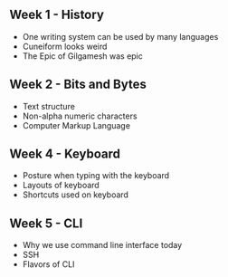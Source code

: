## Week 1 - History
- One writing system can be used by many languages
- Cuneiform looks weird
- The Epic of Gilgamesh was epic
  
## Week 2 - Bits and Bytes
- Text structure
- Non-alpha numeric characters
- Computer Markup Language

## Week 4 - Keyboard
- Posture when typing with the keyboard
- Layouts of keyboard
- Shortcuts used on keyboard

## Week 5 - CLI
- Why we use command line interface today
- SSH
- Flavors of CLI
